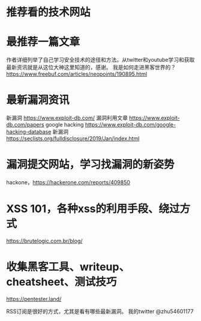 # 推荐看的技术网站

# 最推荐一篇文章
作者详细列举了自己学习安全技术的途径和方法。从twitter和youtube学习和获取最新资讯就是从这位大神这里知道的，感谢。
我是如何走进黑客世界的？https://www.freebuf.com/articles/neopoints/190895.html

# 最新漏洞资讯
新漏洞 https://www.exploit-db.com/
漏洞利用文章 https://www.exploit-db.com/papers
google hacking https://www.exploit-db.com/google-hacking-database
新漏洞 https://seclists.org/fulldisclosure/2019/Jan/index.html


# 漏洞提交网站，学习找漏洞的新姿势
hackone，https://hackerone.com/reports/409850

# XSS 101，各种xss的利用手段、绕过方式
https://brutelogic.com.br/blog/


# 收集黑客工具、writeup、cheatsheet、测试技巧
https://pentester.land/


RSS订阅是很好的方式，尤其是看有哪些最新漏洞。
我的twitter @zhu54601177

